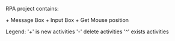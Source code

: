 RPA project contains:
<div class = "text-green mb-2">
+ Message Box
+ Input Box
+ Get Mouse position
</div>

Legend:
'+' is new activities
'-' delete activities
'^' exists activities
